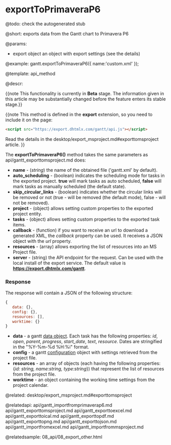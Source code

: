 exportToPrimaveraP6
=============


@todo:
	check the autogenerated stub

@short:
	exports data from the Gantt chart to Primavera P6 

@params:
* export		object		an object with export settings (see the details)




@example:
gantt.exportToPrimaveraP6({
    name:'custom.xml'
});

@template:	api_method

@descr:

{{note This functionality is currently in **Beta** stage. The information given in this article may be substantially changed before the feature enters its stable stage.}}

{{note This method is defined in the **export** extension, so you need to include it on the page:
~~~html
<script src="https://export.dhtmlx.com/gantt/api.js"></script>  
~~~
Read the details in the desktop/export_msproject.md#exporttomsproject article.
}}



The **exportToPrimaveraP6()** method takes the same parameters as api/gantt_exporttomsproject.md does:

- **name** - (*string*) the name of the obtained file ('gantt.xml' by default).
- **auto_scheduling** - (boolean) indicates the scheduling mode for tasks in the exported project. **true** will mark tasks as auto scheduled, **false** will mark tasks as manually scheduled (the default state).
- **skip_circular_links** - (boolean) indicates whether the circular links will be removed or not (true - will be removed (the default mode), false - will not be removed).
- **project** - (object) allows setting custom properties to the exported project entity.
- **tasks** - (object) allows setting custom properties to the exported task items.
- **callback** - (function) if you want to receive an url to download a generated XML, the *callback* property can be used. It receives a JSON object with the *url* property.
- **resources** - (array) allows exporting the list of resources into an MS Project file.
- **server** - (string) the API endpoint for the request. Can be used with the local install of the export service. The default value is **https://export.dhtmlx.com/gantt**.

### Response

The response will contain a JSON of the following structure:

~~~js
{
   data: {},
   config: {},
   resources: [],
   worktime: {}
}
~~~

- **data** - a gantt [data object](desktop/supported_data_formats.md#json). Each task has the following properties: *id*, *open*, *parent*, *progress*, *start_date*, *text*, *resource*. 
Dates are stringified in the "%Y-%m-%d %H:%i" format.
- **config** - a gantt [configuration](api/refs/gantt_props.md) object with settings retrieved from the project file.
- **resources** - an array of objects (each having the following properties: {*id: string, name:string, type:string*}) that represent the list of resources from the project file.
- **worktime** - an object containing the working time settings from the project calendar.

@related:
desktop/export_msproject.md#exporttomsproject

@relatedapi:
api/gantt_importfromprimaverap6.md
api/gantt_exporttomsproject.md
api/gantt_exporttoexcel.md
api/gantt_exporttoical.md
api/gantt_exporttopdf.md
api/gantt_exporttopng.md
api/gantt_exporttojson.md
api/gantt_importfromexcel.md
api/gantt_importfrommsproject.md

@relatedsample:
08_api/08_export_other.html